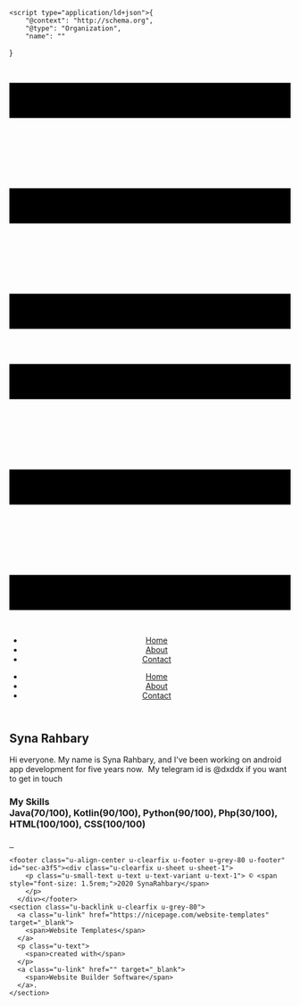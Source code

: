<!DOCTYPE html>
<html style="font-size: 16px;" lang="en"><head>
    <meta name="viewport" content="width=device-width, initial-scale=1.0">
    <meta charset="utf-8">
    <meta name="keywords" content="Syna Rahbary">
    <meta name="description" content="">
    <title>Home</title>
    <link rel="stylesheet" href="nicepage.css" media="screen">
<link rel="stylesheet" href="Home.css" media="screen">
    <script class="u-script" type="text/javascript" src="jquery.js" "="" defer=""></script>
    <script class="u-script" type="text/javascript" src="nicepage.js" "="" defer=""></script>
    <meta name="generator" content="Nicepage 4.16.0, nicepage.com">
    <link id="u-theme-google-font" rel="stylesheet" href="https://fonts.googleapis.com/css?family=Roboto:100,100i,300,300i,400,400i,500,500i,700,700i,900,900i|Open+Sans:300,300i,400,400i,500,500i,600,600i,700,700i,800,800i">
    
    
    
    <script type="application/ld+json">{
		"@context": "http://schema.org",
		"@type": "Organization",
		"name": ""
}</script>
    <meta name="theme-color" content="#478ac9">
    <meta property="og:title" content="Home">
    <meta property="og:type" content="website">
  </head>
  <body data-home-page="Home.html" data-home-page-title="Home" class="u-body u-xl-mode" data-lang="en"><header class="u-clearfix u-header u-header" id="sec-2028"><div class="u-clearfix u-sheet u-sheet-1">
        <nav class="u-menu u-menu-one-level u-offcanvas u-menu-1">
          <div class="menu-collapse" style="font-size: 1rem; letter-spacing: 0px; text-transform: uppercase; font-weight: 500;">
            <a class="u-button-style u-custom-active-border-color u-custom-active-color u-custom-border u-custom-border-color u-custom-borders u-custom-hover-border-color u-custom-hover-color u-custom-left-right-menu-spacing u-custom-padding-bottom u-custom-text-active-color u-custom-text-color u-custom-text-decoration u-custom-text-hover-color u-custom-top-bottom-menu-spacing u-nav-link u-text-active-palette-1-base u-text-hover-palette-2-base" href="#">
              <svg class="u-svg-link" viewBox="0 0 24 24"><use xmlns:xlink="http://www.w3.org/1999/xlink" xlink:href="#menu-hamburger"></use></svg>
              <svg class="u-svg-content" version="1.1" id="menu-hamburger" viewBox="0 0 16 16" x="0px" y="0px" xmlns:xlink="http://www.w3.org/1999/xlink" xmlns="http://www.w3.org/2000/svg"><g><rect y="1" width="16" height="2"></rect><rect y="7" width="16" height="2"></rect><rect y="13" width="16" height="2"></rect>
</g></svg>
            </a>
          </div>
          <div class="u-custom-menu u-nav-container">
            <ul class="u-nav u-spacing-2 u-unstyled u-nav-1"><li class="u-nav-item"><a class="u-active-palette-4-dark-1 u-border-active-palette-1-base u-border-hover-palette-1-light-1 u-border-no-left u-border-no-right u-border-no-top u-button-style u-hover-palette-4-light-1 u-nav-link u-text-active-white u-text-grey-90 u-text-hover-white" href="Home.html" style="padding: 10px 20px;">Home</a>
</li><li class="u-nav-item"><a class="u-active-palette-4-dark-1 u-border-active-palette-1-base u-border-hover-palette-1-light-1 u-border-no-left u-border-no-right u-border-no-top u-button-style u-hover-palette-4-light-1 u-nav-link u-text-active-white u-text-grey-90 u-text-hover-white" href="About.html" style="padding: 10px 20px;">About</a>
</li><li class="u-nav-item"><a class="u-active-palette-4-dark-1 u-border-active-palette-1-base u-border-hover-palette-1-light-1 u-border-no-left u-border-no-right u-border-no-top u-button-style u-hover-palette-4-light-1 u-nav-link u-text-active-white u-text-grey-90 u-text-hover-white" href="#" style="padding: 10px 20px;">Contact</a>
</li></ul>
          </div>
          <div class="u-custom-menu u-nav-container-collapse">
            <div class="u-black u-container-style u-inner-container-layout u-opacity u-opacity-95 u-sidenav">
              <div class="u-inner-container-layout u-sidenav-overflow">
                <div class="u-menu-close"></div>
                <ul class="u-align-center u-nav u-popupmenu-items u-unstyled u-nav-2"><li class="u-nav-item"><a class="u-button-style u-nav-link" href="Home.html">Home</a>
</li><li class="u-nav-item"><a class="u-button-style u-nav-link" href="About.html">About</a>
</li><li class="u-nav-item"><a class="u-button-style u-nav-link" href="#">Contact</a>
</li></ul>
              </div>
            </div>
            <div class="u-black u-menu-overlay u-opacity u-opacity-70"></div>
          </div>
        </nav>
      </div></header>
    <section class="u-clearfix u-section-1" id="sec-66c7">
      <div class="u-clearfix u-sheet u-valign-bottom u-sheet-1">
        <div class="u-clearfix u-expanded-width u-gutter-0 u-layout-wrap u-layout-wrap-1">
          <div class="u-layout">
            <div class="u-layout-row">
              <div class="u-align-center u-container-style u-layout-cell u-left-cell u-size-23 u-layout-cell-1">
                <div class="u-container-layout u-valign-middle u-container-layout-1">
                  <div alt="" class="u-image u-image-circle u-image-1" src="" data-image-width="150" data-image-height="150"></div>
                </div>
              </div>
              <div class="u-align-left u-container-style u-layout-cell u-right-cell u-size-37 u-layout-cell-2">
                <div class="u-container-layout u-container-layout-2">
                  <h2 class="u-text u-text-default u-text-1">Syna Rahbary</h2>
                  <p class="u-text u-text-2">Hi everyone. My name is Syna Rahbary, and I've been working on android app development for five years now.&nbsp; My telegram id is @dxddx if you want to get in touch</p>
                </div>
              </div>
            </div>
          </div>
        </div>
        <h3 class="u-align-left u-text u-text-default u-text-3">My Skills<br>Java(70/100), Kotlin(90/100), Python(90/100), Php(30/100), HTML(100/100), CSS(100/100)
        </h3>
      </div>
    </section>
    <section class="u-align-center u-clearfix u-section-2" id="sec-0df7">
      <div class="u-align-left u-clearfix u-sheet u-valign-middle u-sheet-1">
        <div class="u-social-icons u-spacing-10 u-social-icons-1">
          <a class="u-social-url" title="twitter" target="_blank" href="https://twitter.com/dpr"><span class="u-file-icon u-icon u-social-icon u-social-twitter u-icon-1"><img src="images/725311.png" alt=""></span>
          </a>
          <a class="u-social-url" target="_blank" data-type="Telegram" title="Telegram" href=""><span class="u-file-icon u-icon u-social-icon u-social-telegram u-icon-2"><img src="images/356028.png" alt=""></span>
          </a>
          <a class="u-social-url" target="_blank" data-type="Email" title="Email" href="mailto:rahbarysina@gmail.com"><span class="u-file-icon u-icon u-social-email u-social-icon u-icon-3"><img src="images/1033942.png" alt=""></span>
          </a>
        </div>
      </div>
    </section>
    
    
    <footer class="u-align-center u-clearfix u-footer u-grey-80 u-footer" id="sec-a3f5"><div class="u-clearfix u-sheet u-sheet-1">
        <p class="u-small-text u-text u-text-variant u-text-1"> © <span style="font-size: 1.5rem;">2020 SynaRahbary</span>
        </p>
      </div></footer>
    <section class="u-backlink u-clearfix u-grey-80">
      <a class="u-link" href="https://nicepage.com/website-templates" target="_blank">
        <span>Website Templates</span>
      </a>
      <p class="u-text">
        <span>created with</span>
      </p>
      <a class="u-link" href="" target="_blank">
        <span>Website Builder Software</span>
      </a>. 
    </section>
  
</body></html>

